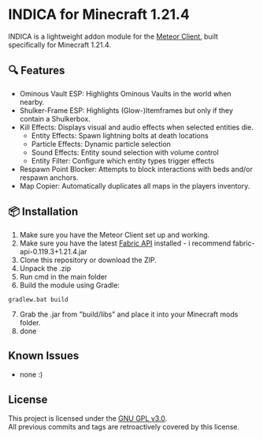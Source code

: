 # INDICA for Minecraft 1.21.4

INDICA is a lightweight addon module for the [Meteor Client](https://meteorclient.com/), built specifically for Minecraft 1.21.4.

## 🔍 Features

- Ominous Vault ESP: Highlights Ominous Vaults in the world when nearby.
- Shulker-Frame ESP: Highlights (Glow-)Itemframes but only if they contain a Shulkerbox.
- Kill Effects: Displays visual and audio effects when selected entities die.
  - Entity Effects: Spawn lightning bolts at death locations
  - Particle Effects: Dynamic particle selection
  - Sound Effects: Entity sound selection with volume control
  - Entity Filter: Configure which entity types trigger effects
- Respawn Point Blocker: Attempts to block interactions with beds and/or respawn anchors.
- Map Copier: Automatically duplicates all maps in the players inventory.

## 📦 Installation

  1. Make sure you have the Meteor Client set up and working.
  2. Make sure you have the latest [Fabric API](https://www.curseforge.com/minecraft/mc-mods/fabric-api/files) installed - i recommend fabric-api-0.119.3+1.21.4.jar
  3. Clone this repository or download the ZIP.
  4. Unpack the .zip
  5. Run cmd in the main folder
  6. Build the module using Gradle:

    gradlew.bat build

  7. Grab the .jar from "build/libs" and place it into your Minecraft mods folder.
  8. done

## Known Issues

- none :)

## License

This project is licensed under the [GNU GPL v3.0](LICENSE).  
All previous commits and tags are retroactively covered by this license.